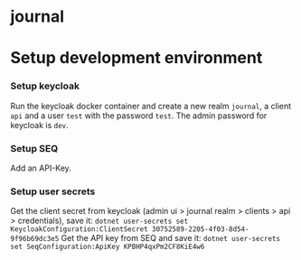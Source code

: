 # journal

# Setup development environment

### Setup keycloak

Run the keycloak docker container and create a new realm `journal`, a client `api` and a user `test` with the password `test`.
The admin password for keycloak is `dev`.

### Setup SEQ

Add an API-Key.

### Setup user secrets

Get the client secret from keycloak (admin ui > journal realm > clients > api > credentials), save it: `dotnet user-secrets set KeycloakConfiguration:ClientSecret 30752589-2205-4f03-8d54-9f96b69dc3e5`
Get the API key from SEQ and save it: `dotnet user-secrets set SeqConfiguration:ApiKey KPBHP4qxPm2CF8KiE4w6`

